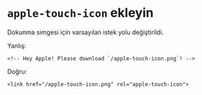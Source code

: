 # `apple-touch-icon` ekleyin

Dokunma simgesi için varsayılan istek yolu değiştirildi.

Yanlış:

```
<!-- Hey Apple! Please download `/apple-touch-icon.png`! -->
```

Doğru:

```
<link href="/apple-touch-icon.png" rel="apple-touch-icon">
```
